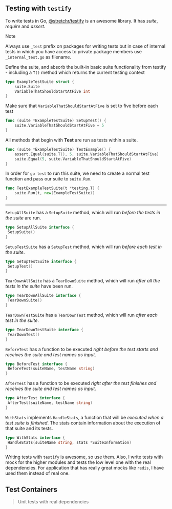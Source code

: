 ## Testing with `testify`

To write tests in Go, [@stretchr/testify](https://pkg.go.dev/github.com/stretchr/testify) is an awesome library. It has _suite_, _require_ and _assert_.

> [!note]
> Always use `_test` prefix on packages for writing tests but in case of internal tests
> in which you have access to private package members use `_internal_test.go` as filename.

Define the suite, and absorb the built-in basic suite functionality from testify - including a `T()` method which returns the current testing context

```go
type ExampleTestSuite struct {
    suite.Suite
    VariableThatShouldStartAtFive int
}
```

Make sure that `VariableThatShouldStartAtFive` is set to five before each test

```go
func (suite *ExampleTestSuite) SetupTest() {
    suite.VariableThatShouldStartAtFive = 5
}
```

All methods that begin with **Test** are run as tests within a suite.

```go
func (suite *ExampleTestSuite) TestExample() {
    assert.Equal(suite.T(), 5, suite.VariableThatShouldStartAtFive)
    suite.Equal(5, suite.VariableThatShouldStartAtFive)
}
```

In order for `go test` to run this suite, we need to create a normal test function and pass our suite to `suite.Run`.

```go
func TestExampleTestSuite(t *testing.T) {
    suite.Run(t, new(ExampleTestSuite))
}
```

---

`SetupAllSuite` has a `SetupSuite` method, which will run _before the tests in the suite_ are run.

```go
type SetupAllSuite interface {
 SetupSuite()
}
```

`SetupTestSuite` has a `SetupTest` method, which will run _before each test in the suite_.

```go
type SetupTestSuite interface {
 SetupTest()
}
```

`TearDownAllSuite` has a `TearDownSuite` method, which will run _after all the tests in the suite_ have been run.

```go
type TearDownAllSuite interface {
 TearDownSuite()
}
```

`TearDownTestSuite` has a `TearDownTest` method, which will run _after each test in the suite_.

```go
type TearDownTestSuite interface {
 TearDownTest()
}
```

`BeforeTest` has a function to be executed _right before the test starts and receives the suite and test names as input_.

```go
type BeforeTest interface {
 BeforeTest(suiteName, testName string)
}
```

`AfterTest` has a function to be executed _right after the test finishes and receives the suite and test names as input_.

```go
type AfterTest interface {
 AfterTest(suiteName, testName string)
}
```

`WithStats` implements `HandleStats`, a function that will be _executed when a test suite is finished_. The stats contain information about the execution of that suite and its tests.

```go
type WithStats interface {
 HandleStats(suiteName string, stats *SuiteInformation)
}
```

Writing tests with `testify` is awesome, so use them. Also, I write tests with mock for the higher modules and tests the low level one with the real dependencies. For application that has really great mocks like `redis`, I have used them instead of real one.

## Test Containers
> Unit tests with real dependencies

